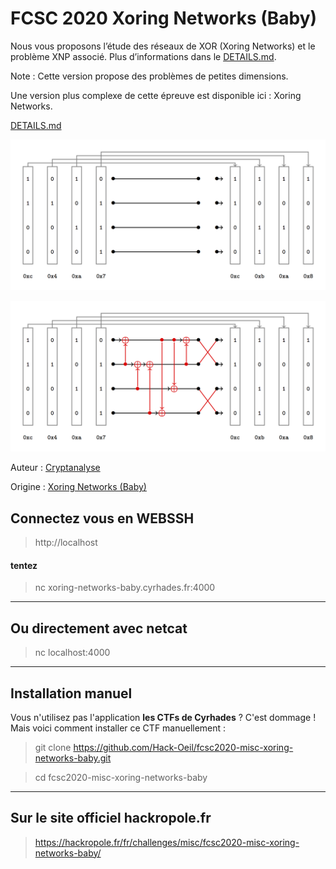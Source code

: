 # FCSC 2020 Xoring Networks (Baby)

Nous vous proposons l’étude des réseaux de XOR (Xoring Networks) et le problème XNP associé. Plus d’informations dans le [DETAILS.md](DETAILS.md).

Note : Cette version propose des problèmes de petites dimensions.

Une version plus complexe de cette épreuve est disponible ici : Xoring Networks.

[DETAILS.md](DETAILS.md)

![instance.png](instance.png)

![instance_solution.png](instance_solution.png)


Auteur : [Cryptanalyse](https://x.com/Cryptanalyse)

Origine : [Xoring Networks (Baby)](https://hackropole.fr/fr/challenges/misc/fcsc2020-misc-xoring-networks-baby/)


## Connectez vous en WEBSSH
> http://localhost


#### tentez 
> nc xoring-networks-baby.cyrhades.fr:4000


-----------

## Ou directement avec netcat
> nc localhost:4000

-----------

## Installation manuel
Vous n'utilisez pas l'application **les CTFs de Cyrhades** ? C'est dommage !
Mais voici comment installer ce CTF manuellement :

> git clone https://github.com/Hack-Oeil/fcsc2020-misc-xoring-networks-baby.git

> cd fcsc2020-misc-xoring-networks-baby


-----------

## Sur le site officiel hackropole.fr
> https://hackropole.fr/fr/challenges/misc/fcsc2020-misc-xoring-networks-baby/